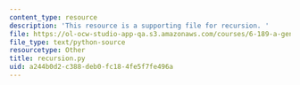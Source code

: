 ```yaml
---
content_type: resource
description: 'This resource is a supporting file for recursion. '
file: https://ol-ocw-studio-app-qa.s3.amazonaws.com/courses/6-189-a-gentle-introduction-to-programming-using-python-january-iap-2011/a244b0d2c388deb0fc184fe5f7fe496a_recursion.py
file_type: text/python-source
resourcetype: Other
title: recursion.py
uid: a244b0d2-c388-deb0-fc18-4fe5f7fe496a
---
```

